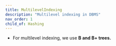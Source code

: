 ```yaml
---
title: MultilevelIndexing
description: "Multilevel indexing in DBMS"
nav_order: 1
child_of: Hashing
---
```


- For multilevel indexing, we use **B and B+ trees.**
